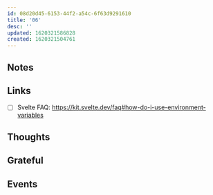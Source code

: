 ```yaml
---
id: 08d20d45-6153-44f2-a54c-6f63d9291610
title: '06'
desc: ''
updated: 1620321586828
created: 1620321504761
---
```


## Notes

## Links

- [ ] Svelte FAQ:
      https://kit.svelte.dev/faq#how-do-i-use-environment-variables

## Thoughts

## Grateful

## Events

